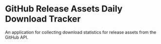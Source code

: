# GitHub Release Assets Daily Download Tracker

An application for collecting download statistics for release assets from the GitHub API.

